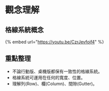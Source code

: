 # 觀念理解

## 格線系統概念

{% embed url="https://youtu.be/CzrJevfojf4" %}



## 重點整理

* 不論行動版、桌機版都保有一致性的格線系統。
* 格線系統可運用在任何的寬度、位置。
* 理解列\(Row\)、欄\(Column\)、間隙\(Gutter\)。

